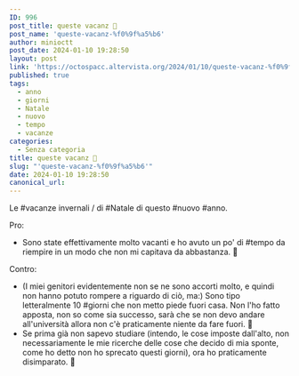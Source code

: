 ```yaml
---
ID: 996
post_title: queste vacanz 🥶
post_name: 'queste-vacanz-%f0%9f%a5%b6'
author: minioctt
post_date: 2024-01-10 19:28:50
layout: post
link: 'https://octospacc.altervista.org/2024/01/10/queste-vacanz-%f0%9f%a5%b6/'
published: true
tags:
  - anno
  - giorni
  - Natale
  - nuovo
  - tempo
  - vacanze
categories:
  - Senza categoria
title: queste vacanz 🥶
slug: "'queste-vacanz-%f0%9f%a5%b6'"
date: 2024-01-10 19:28:50
canonical_url: 
---
```

<!-- wp:paragraph -->
<p markdown="1">Le #vacanze invernali / di #Natale di questo #nuovo #anno.</p>
<!-- /wp:paragraph -->

<!-- wp:paragraph -->
<p markdown="1">Pro:</p>
<!-- /wp:paragraph -->

<!-- wp:list -->
<ul><!-- wp:list-item -->
<li>Sono state effettivamente molto vacanti e ho avuto un po' di #tempo da riempire in un modo che non mi capitava da abbastanza. 🥳</li>
<!-- /wp:list-item --></ul>
<!-- /wp:list -->

<!-- wp:paragraph -->
<p markdown="1">Contro:</p>
<!-- /wp:paragraph -->

<!-- wp:list -->
<ul><!-- wp:list-item -->
<li>(I miei genitori evidentemente non se ne sono accorti molto, e quindi non hanno potuto rompere a riguardo di ciò, ma:) Sono tipo letteralmente 10 #giorni che non metto piede fuori casa. Non l'ho fatto apposta, non so come sia successo, sarà che se non devo andare all'università allora non c'è praticamente niente da fare fuori. 🤭</li>
<!-- /wp:list-item -->

<!-- wp:list-item -->
<li>Se prima già non sapevo studiare (intendo, le cose imposte dall'alto, non necessariamente le mie ricerche delle cose che decido di mia sponte, come ho detto non ho sprecato questi giorni), ora ho praticamente disimparato. 🫣</li>
<!-- /wp:list-item --></ul>
<!-- /wp:list -->